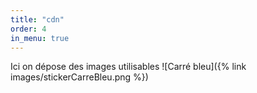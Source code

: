 ```yaml
---
title: "cdn"
order: 4
in_menu: true
---
```

Ici on dépose des images utilisables 
![Carré bleu]({% link images/stickerCarreBleu.png %}) 